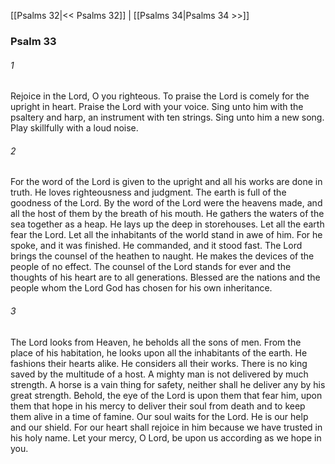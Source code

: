 [[Psalms 32|<< Psalms 32]]  |  [[Psalms 34|Psalms 34 >>]]

### Psalm 33
###### 1
Rejoice in the Lord, O you righteous. To praise the Lord is comely for the upright in heart. Praise the Lord with your voice. Sing unto him with the psaltery and harp, an instrument with ten strings. Sing unto him a new song. Play skillfully with a loud noise.

###### 2
For the word of the Lord is given to the upright and all his works are done in truth. He loves righteousness and judgment. The earth is full of the goodness of the Lord. By the word of the Lord were the heavens made, and all the host of them by the breath of his mouth. He gathers the waters of the sea together as a heap. He lays up the deep in storehouses. Let all the earth fear the Lord. Let all the inhabitants of the world stand in awe of him. For he spoke, and it was finished. He commanded, and it stood fast. The Lord brings the counsel of the heathen to naught. He makes the devices of the people of no effect. The counsel of the Lord stands for ever and the thoughts of his heart are to all generations. Blessed are the nations and the people whom the Lord God has chosen for his own inheritance.

###### 3
The Lord looks from Heaven, he beholds all the sons of men. From the place of his habitation, he looks upon all the inhabitants of the earth. He fashions their hearts alike. He considers all their works. There is no king saved by the multitude of a host. A mighty man is not delivered by much strength. A horse is a vain thing for safety, neither shall he deliver any by his great strength. Behold, the eye of the Lord is upon them that fear him, upon them that hope in his mercy to deliver their soul from death and to keep them alive in a time of famine. Our soul waits for the Lord. He is our help and our shield. For our heart shall rejoice in him because we have trusted in his holy name. Let your mercy, O Lord, be upon us according as we hope in you.